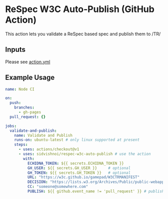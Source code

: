 # ReSpec W3C Auto-Publish (GitHub Action)

This action lets you validate a ReSpec based spec and publish them to /TR/

## Inputs

Please see [action.yml](action.yml)

## Example Usage

``` yaml
name: Node CI

on:
  push:
    branches:
      - gh-pages
  pull_request: {}

jobs:
  validate-and-publish:
    name: Validate and Publish
    runs-on: ubuntu-latest # only linux supported at present
    steps:
      - uses: actions/checkout@v1
      - uses: sidvishnoi/respec-w3c-auto-publish # use the action
        with:
          ECHIDNA_TOKEN: ${{ secrets.ECHIDNA_TOKEN }}
          GH_USER: ${{ secrets.GH_USER }}     # optional
          GH_TOKEN: ${{ secrets.GH_TOKEN }}   # optional
          URL: "https://w3c.github.io/gamepad/W3CTRMANIFEST"
          DECISION: "https://lists.w3.org/Archives/Public/public-webapps/2014JulSep/0627.html"
          CC: "someone@somewhere.com"
          PUBLISH: ${{ github.event_name != 'pull_request' }} # publish only on merge (default: false)
```
